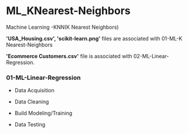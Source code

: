 # ML_KNearest-Neighbors
Machine Learning -KNN(K Nearest Neighbors)


 
**'USA_Housing.csv', 'scikit-learn.png'**
files are associated with 01-ML-K Nearest-Neighbors


**'Ecommerce Customers.csv'**
file is associated with 02-ML-Linear-Regression.





### 01-ML-Linear-Regression
- Data Acquisition

- Data Cleaning

- Build Modeling/Training

- Data Testing
